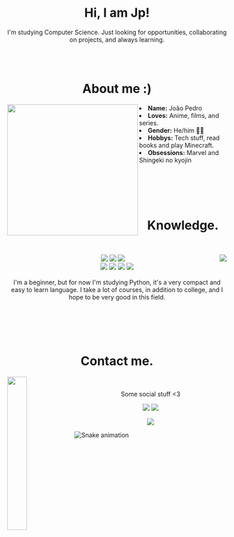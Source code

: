 
<h1 align="center">Hi, I am Jp!</h1>
<p align="center"> I'm studying Computer Science. Just looking for opportunities, collaborating on projects, 
and always learning.</p>
<br><br>
<h1 align="center">About me :) </h1>
<img src="https://64.media.tumblr.com/0e65676674be337c870c958868c70c42/0b8ac45df66aa86f-a5/s400x600/89d3a5bb68b2e7d908f329aeabff66b30a45554a.gif" align="left" width=300>
<li>
 <b>Name:</b> João Pedro
<li>
<b>Loves:</b> Anime, films, and series.
</li>
<li>
<b>Gender:</b> He/him 🏳️‍⚧️
</li>
<li>
<b>Hobbys:</b> Tech stuff, read books and play Minecraft.
</li>
<li>
 <b>Obsessions:</b> Marvel and Shingeki no kyojin
</li>

</div>
<br><br><br><br><br>

<h1 align="center">Knowledge.</h1>
<div>
<br>
<p>
<img src="https://64.media.tumblr.com/3db4d8ec707cfd6bd35ee9753779e434/9a1c050934a6b785-a4/s400x600/866846b726b9e009cdbc6af5287ff987b84b6d10.gif" align="right">
</div>
<div>
<p align="center"><img src="https://img.shields.io/badge/php%20-%2331A8FF.svg?&style=for-the-badge&logo=php&logoColor=white"/> <img src="https://img.shields.io/badge/html5%20-%23E34F26.svg?&style=for-the-badge&logo=html5&logoColor=white"/> <img src="https://img.shields.io/badge/css3%20-%231572B6.svg?&style=for-the-badge&logo=css3&logoColor=white"/><br>
 <img src="https://img.shields.io/badge/bootstrap%20-%2343853D.svg?&style=for-the-badge&logo=bootstrap&logoColor=white"/> <img src="https://img.shields.io/badge/javascript%20-%23323330.svg?&style=for-the-badge&logo=javascript&logoColor=%23F7DF1E"/> <img src="https://img.shields.io/badge/git%20-%23F05033.svg?&style=for-the-badge&logo=git&logoColor=white"/>
<img src="https://img.shields.io/badge/python%20-4682B4.svg?&style=for-the-badge&logo=python&logoColor=white"/> <br><br>
I'm a beginner, but for now I'm studying Python, it's a very compact and easy to learn language. I take a lot of courses, in addition to college, and I hope to be very good in this field.
</p>
<br><br><br><br>
 <h1 align="center">Contact me.</h1>
<img src="https://64.media.tumblr.com/2948e4025bb36998970e29d1eb2ac56f/ab83d7c3ff1aa93b-3e/s250x400/f015b98fc5c5b213f3824069b1745bdc51a46906.gifv" align="left" width="30%" height="px">
<br>
<p align="center">Some social stuff <3</p>
<p align="center"><a href="https://instagram.com/jpedrozp" target="_blank"><img src="https://img.shields.io/badge/Instagram%20-%231DA1F2.svg?&style=for-the-badge&logo=instagram&logoColor=white"/></a> <a href="https://discord.me/joaopedrox" target="_blank"><img src="https://img.shields.io/badge/Discord%20-%237289DA.svg?&style=for-the-badge&logo=discord&logoColor=white"/></a></p>
<p align="center"><a href="jp:contato.joaoplimaa@gmail.com" target="_blank"><img src="https://img.shields.io/badge/Gmail-D14836?style=for-the-badge&logo=gmail&logoColor=white"/></a></p>
</div>
<!---
o very good at writing Guides like my Yuzu Emulator Guide or writing this shit here. Literally took me Hours to write this while hearing music. Also good @ Graphics Design, which i mostly post on Twitter, where a big part my Stuff already is sitting
--->
</p>

![Snake animation](https://github.com/victorgnoatto/victorgnoatto/blob/output/github-contribution-grid-snake.svg)

